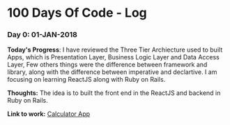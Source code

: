 # 100 Days Of Code - Log

### Day 0: 01-JAN-2018

**Today's Progress**: I have reviewed the Three Tier Archiecture used to built Apps, which is Presentation Layer, Business Logic Layer and Data Access Layer, Few others things were the difference between framework and library, along with the difference between imperative and declartive. I am focusing on learning ReactJS along with Ruby on Rails.

**Thoughts:** The idea is to built the front end in the ReactJS and backend in Ruby on Rails.

**Link to work:** [Calculator App](http://www.example.com)

